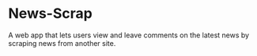 # News-Scrap

A web app that lets users view and leave comments on the latest news by scraping news from another site.
